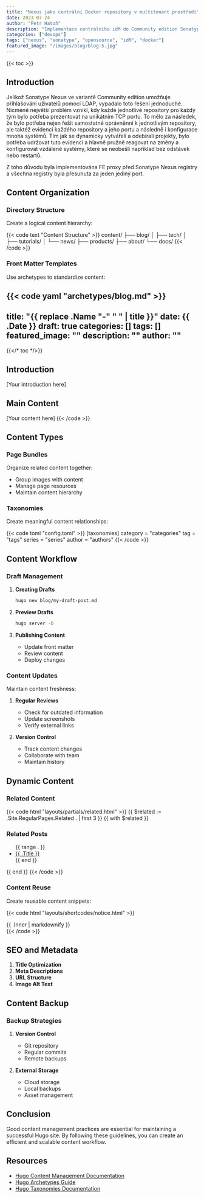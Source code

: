 ```yaml
---
title: "Nexus jako centrální Docker repository v multitenant prostředí"
date: 2023-07-24
author: "Petr Hatoň"
description: "Implementace centrálního idM do Community edition Sonatype Nexus repository."
categories: ["devops"]
tags: ["nexus", "sonatype", "opensource", "idM", "docker"]
featured_image: "/images/blog/blog-5.jpg"
---
```


{{< toc >}}

## Introduction

Jelikož Sonatype Nexus ve variantě Community edition umožňuje příhlašování uživatelů pomocí LDAP, vypadalo toto řešení jednoduché. Nicméně největší problém vznikl, kdy každé jednotlivé repository pro každý tým bylo potřeba prezentovat na unikátním TCP portu. To mělo za následek, že bylo potřeba nejen řešit samostatné oprávněnní k jednotlivým repository, ale taktéž evidenci každého repository a jeho portu a následně i konfigurace mnoha systémů. Tím jak se dynamicky vytvářeli a odebírali projekty, bylo potřeba udržovat tuto evidenci a hlavně pružně reagovat na změny a konfigurovat vzdálené systémy, které se neobešli například bez odstávek nebo restartů.

Z toho důvodu byla implementována FE proxy před Sonatype Nexus registry a všechna registry byla přesunuta za jeden jediný port.

## Content Organization

### Directory Structure

Create a logical content hierarchy:

{{< code text "Content Structure" >}}
content/
├── blog/
│   ├── tech/
│   ├── tutorials/
│   └── news/
├── products/
├── about/
└── docs/
{{< /code >}}

### Front Matter Templates

Use archetypes to standardize content:

{{< code yaml "archetypes/blog.md" >}}
---
title: "{{ replace .Name "-" " " | title }}"
date: {{ .Date }}
draft: true
categories: []
tags: []
featured_image: ""
description: ""
author: ""
---

{{</* toc */>}}

## Introduction

[Your introduction here]

## Main Content

[Your content here]
{{< /code >}}

## Content Types

### Page Bundles

Organize related content together:
- Group images with content
- Manage page resources
- Maintain content hierarchy

### Taxonomies

Create meaningful content relationships:

{{< code toml "config.toml" >}}
[taxonomies]
  category = "categories"
  tag = "tags"
  series = "series"
  author = "authors"
{{< /code >}}

## Content Workflow

### Draft Management

1. **Creating Drafts**
   ```bash
   hugo new blog/my-draft-post.md
   ```

2. **Preview Drafts**
   ```bash
   hugo server -D
   ```

3. **Publishing Content**
   - Update front matter
   - Review content
   - Deploy changes

### Content Updates

Maintain content freshness:

1. **Regular Reviews**
   - Check for outdated information
   - Update screenshots
   - Verify external links

2. **Version Control**
   - Track content changes
   - Collaborate with team
   - Maintain history

## Dynamic Content

### Related Content

{{< code html "layouts/partials/related.html" >}}
{{ $related := .Site.RegularPages.Related . | first 3 }}
{{ with $related }}
  <h3>Related Posts</h3>
  <ul>
    {{ range . }}
      <li><a href="{{ .RelPermalink }}">{{ .Title }}</a></li>
    {{ end }}
  </ul>
{{ end }}
{{< /code >}}

### Content Reuse

Create reusable content snippets:

{{< code html "layouts/shortcodes/notice.html" >}}
<div class="notice notice-{{ .Get 0 }}">
  {{ .Inner | markdownify }}
</div>
{{< /code >}}

## SEO and Metadata

1. **Title Optimization**
2. **Meta Descriptions**
3. **URL Structure**
4. **Image Alt Text**

## Content Backup

### Backup Strategies

1. **Version Control**
   - Git repository
   - Regular commits
   - Remote backups

2. **External Storage**
   - Cloud storage
   - Local backups
   - Asset management

## Conclusion

Good content management practices are essential for maintaining a successful Hugo site. By following these guidelines, you can create an efficient and scalable content workflow.

## Resources

- [Hugo Content Management Documentation](https://gohugo.io/content-management/)
- [Hugo Archetypes Guide](https://gohugo.io/content-management/archetypes/)
- [Hugo Taxonomies Documentation](https://gohugo.io/content-management/taxonomies/)
